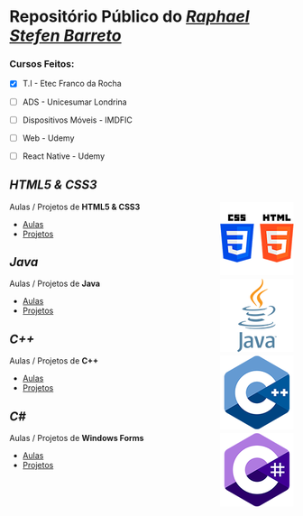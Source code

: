 # Repositório Público do [*Raphael Stefen Barreto*](https://github.com/phStefen)

### Cursos Feitos:
-  [x]  T.I - Etec Franco da Rocha
-  [ ]  ADS - Unicesumar Londrina
-  [ ]  Dispositivos Móveis - IMDFIC
-  [ ]  Web - Udemy
-  [ ]  React Native - Udemy


## *HTML5 & CSS3*

<img align="right" src="img/htmlcss.png" width="130">

Aulas / Projetos de **HTML5 & CSS3**
- [Aulas](https://github.com/phStefen/aulas-html-css)
- [Projetos](https://github.com/phStefen/projetos-html-css)


## *Java*

<img align="right" src="img/java.png" width="130">

Aulas / Projetos de **Java**
- [Aulas](https://github.com/phStefen/aulas-java)
- [Projetos](https://phstefen.github.io/projetos-java)

<!--
 ## *JavaScript*

<img align="right" src="img/js.png" width="130">

Aulas / Projetos de **JavaScript**
- [Aulas](https://phstefen.github.io/)
- [Projetos](https://phstefen.github.io/)
-->

<!--
## *React Native*

<img align="right" src="img/react.png" width="130">

Aulas / Projetos de **React Native**
- [Aulas](https://phstefen.github.io/)
- [Projetos](https://phstefen.github.io/)
-->

## *C++*

<img align="right" src="img/cpp.png" width="130">

Aulas / Projetos de **C++**
- [Aulas](https://github.com/phStefen/aulas-cpp)
- [Projetos](https://phstefen.github.io/projetos-cpp)

## *C#*

<img align="right" src="img/csharp.png" width="130">

Aulas / Projetos de **Windows Forms**
- [Aulas](https://phstefen.github.io/)
- [Projetos](https://github.com/phStefen/projetos-csharp)

<!--
## *Android*

<img align="right" src="img/android.png" width="130">

Aulas / Projetos de **Android**
- [Aulas](https://phstefen.github.io/)
- [Projetos](https://phstefen.github.io/)
-->